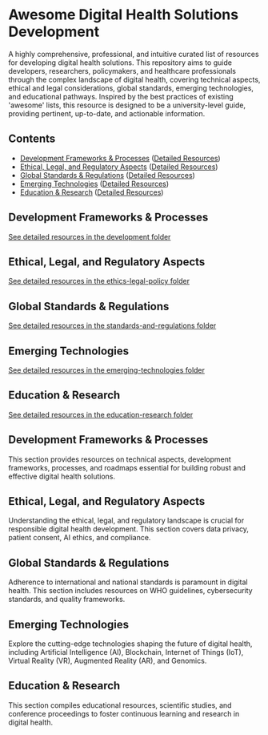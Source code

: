 # Awesome Digital Health Solutions Development

A highly comprehensive, professional, and intuitive curated list of resources for developing digital health solutions. This repository aims to guide developers, researchers, policymakers, and healthcare professionals through the complex landscape of digital health, covering technical aspects, ethical and legal considerations, global standards, emerging technologies, and educational pathways. Inspired by the best practices of existing 'awesome' lists, this resource is designed to be a university-level guide, providing pertinent, up-to-date, and actionable information.

## Contents

- [Development Frameworks & Processes](#development-frameworks--processes) ([Detailed Resources](./development/README.md))
- [Ethical, Legal, and Regulatory Aspects](#ethical-legal-and-regulatory-aspects) ([Detailed Resources](./ethics-legal-policy/README.md))
- [Global Standards & Regulations](#global-standards--regulations) ([Detailed Resources](./standards-and-regulations/README.md))
- [Emerging Technologies](#emerging-technologies) ([Detailed Resources](./emerging-technologies/README.md))
- [Education & Research](#education--research) ([Detailed Resources](./education-research/README.md))

## Development Frameworks & Processes
[See detailed resources in the development folder](./development/README.md)

## Ethical, Legal, and Regulatory Aspects
[See detailed resources in the ethics-legal-policy folder](./ethics-legal-policy/README.md)

## Global Standards & Regulations
[See detailed resources in the standards-and-regulations folder](./standards-and-regulations/README.md)

## Emerging Technologies
[See detailed resources in the emerging-technologies folder](./emerging-technologies/README.md)

## Education & Research
[See detailed resources in the education-research folder](./education-research/README.md)


## Development Frameworks & Processes

This section provides resources on technical aspects, development frameworks, processes, and roadmaps essential for building robust and effective digital health solutions.

## Ethical, Legal, and Regulatory Aspects

Understanding the ethical, legal, and regulatory landscape is crucial for responsible digital health development. This section covers data privacy, patient consent, AI ethics, and compliance.

## Global Standards & Regulations

Adherence to international and national standards is paramount in digital health. This section includes resources on WHO guidelines, cybersecurity standards, and quality frameworks.

## Emerging Technologies

Explore the cutting-edge technologies shaping the future of digital health, including Artificial Intelligence (AI), Blockchain, Internet of Things (IoT), Virtual Reality (VR), Augmented Reality (AR), and Genomics.

## Education & Research

This section compiles educational resources, scientific studies, and conference proceedings to foster continuous learning and research in digital health.
